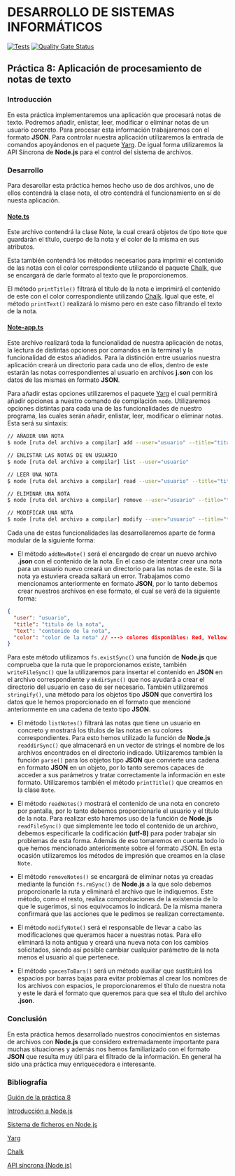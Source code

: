# DESARROLLO DE SISTEMAS INFORMÁTICOS

[![Tests](https://github.com/ULL-ESIT-INF-DSI-2021/ull-esit-inf-dsi-20-21-prct08-filesystem-notes-app-ccolivares/actions/workflows/tests.yml/badge.svg)](https://github.com/ULL-ESIT-INF-DSI-2021/ull-esit-inf-dsi-20-21-prct08-filesystem-notes-app-ccolivares/actions/workflows/tests.yml) [![Quality Gate Status](https://sonarcloud.io/api/project_badges/measure?project=ULL-ESIT-INF-DSI-2021_ull-esit-inf-dsi-20-21-prct08-filesystem-notes-app-ccolivares&metric=alert_status)](https://sonarcloud.io/dashboard?id=ULL-ESIT-INF-DSI-2021_ull-esit-inf-dsi-20-21-prct08-filesystem-notes-app-ccolivares)

## Práctica 8: Aplicación de procesamiento de notas de texto

### Introducción

En esta práctica implementaremos una aplicación que procesará notas de texto. Podremos añadir, enlistar, leer, modificar o eliminar notas de un usuario concreto. Para procesar esta información trabajaremos con el formato **JSON**. Para controlar nuestra aplicación utilizaremos la entrada de comandos apoyándonos en el paquete [Yarg](https://www.npmjs.com/package/yargs).
De igual forma utilizaremos la API Síncrona de **Node.js** para el control del sistema de archivos.

### Desarrollo

Para desarollar esta práctica hemos hecho uso de dos archivos, uno de ellos contendrá la clase nota, el otro contendrá el funcionamiento en sí de nuesta aplicación.

#### [Note.ts](./src/note.ts)

Este archivo contendrá la clase Note, la cual creará objetos de tipo `Note` que guardarán el título, cuerpo de la nota y el color de la misma en sus atributos. 

Esta también contendrá los métodos necesarios para imprimir el contenido de las notas con el color correspondiente utilizando el paquete [Chalk](https://www.npmjs.com/package/chalk), que se encargará de darle formato al texto que le proporcionemos.

El método `printTitle()` filtrará el título de la nota e imprimirá el contenido de este con el color correspondiente utilizando [Chalk](https://www.npmjs.com/package/chalk). Igual que este, el método `printText()` realizará lo mismo pero en este caso filtrando el texto de la nota.

#### [Note-app.ts](./src/note-app.ts)

Este archivo realizará toda la funcionalidad de nuestra aplicación de notas, la lectura de distintas opciones por comandos en la terminal y la funcionalidad de estos añadidos. Para la distinción entre usuarios nuestra aplicación creará un directorio para cada uno de ellos, dentro de este estarán las notas correspondientes al usuario en archivos __j.son__ con los datos de las mismas en formato **JSON**.

Para añadir estas opciones utilizaremos el paquete [Yarg](https://www.npmjs.com/package/yargs) el cual permitirá añadir opciones a nuestro comando de compilación `node`. Utilizaremos opciones distintas para cada una de las funcionalidades de nuestro programa, las cuales serán añadir, enlistar, leer, modificar o eliminar notas. Esta será su sintaxis: 

```bash
// AÑADIR UNA NOTA
$ node [ruta del archivo a compilar] add --user="usuario" --title="titulo de la nota" --text="contenido de la nota" --color="color de la nota (red, green, yellow, blue)"

// ENLISTAR LAS NOTAS DE UN USUARIO
$ node [ruta del archivo a compilar] list --user="usuario"

// LEER UNA NOTA
$ node [ruta del archivo a compilar] read --user="usuario" --title="titulo de la nota"

// ELIMINAR UNA NOTA
$ node [ruta del archivo a compilar] remove --user="usuario" --title="titulo de la nota"

// MODIFICAR UNA NOTA
$ node [ruta del archivo a compilar] modify --user="usuario" --title="titulo de la nota" --text="contenido de la nota" --color="color de la nota (red, green, yellow, blue)"
```

Cada una de estas funcionalidades las desarrollaremos aparte de forma modular de la siguiente forma: 

- El método `addNewNote()` será el encargado de crear un nuevo archivo __.json__ con el contenido de la nota. En el caso de intentar crear una nota para un usuario nuevo creará un directorio para las notas de este. Si la nota ya estuviera creada saltará un error. Trabajamos como mencionamos anteriormente en formato **JSON**, por lo tanto debemos crear nuestros archivos en ese formato, el cual se verá de la siguiente forma: 

```json
{
  "user": "usuario",
  "title": "titulo de la nota",
  "text": "contenido de la nota",
  "color": "color de la nota" // ---> colores disponibles: Red, Yellow, Green, Blue
}
```

Para este método utilizamos `fs.existSync()` una función de **Node.js** que comprueba que la ruta que le proporcionamos existe, también `writeFileSync()` que la utilizaremos para insertar el contenido en **JSON** en el archivo correspondiente y `mkdirSync()` que nos ayudará a crear el directorio del usuario en caso de ser necesario.
También utilizaremos `stringify()`, una método para los objetos tipo **JSON** que convertirá los datos que le hemos proporcionado en el formato que mencioné anteriormente en una cadena de texto tipo **JSON**.

- El método `listNotes()` filtrará las notas que tiene un usuario en concreto y mostrará los títulos de las notas en su colores correspondientes. Para esto hemos utilizado la función de **Node.js** `readdirSync()` que almacenará en un vector de strings el nombre de los archivos encontrados en el directorio indicado. Utilizaremos también la función `parse()` para los objetos tipo **JSON** que convierte una cadena en formato **JSON** en un objeto, por lo tanto seremos capaces de acceder a sus parámetros y tratar correctamente la información en este formato. Utilizaremos también el método `printTitle()` que creamos en la clase `Note`.

- El método `readNotes()` mostrará el contenido de una nota en concreto por pantalla, por lo tanto debemos proporcionarle el usuario y el título de la nota. Para realizar esto haremos uso de la función de **Node.js** `readFileSync()` que simplemente lee todo el contenido de un archivo, debemos especificarle la codificación __(utf-8)__ para poder trabajar sin problemas de esta forma. Además de eso tomaremos en cuenta todo lo que hemos mencionado anteriormente sobre el formato JSON. En esta ocasión utilizaremos los métodos de impresión que creamos en la clase `Note`. 

- El método `removeNotes()` se encargará de eliminar notas ya creadas mediante la función `fs.rmSync()` de **Node.js** a la que solo debemos proporcionarle la ruta y eliminará el archivo que le indiquemos. Este método, como el resto, realiza comprobaciones de la existencia de lo que le sugerimos, si nos equivocamos lo indicará. De la misma manera confirmará que las acciones que le pedimos se realizan correctamente.

- El método `modifyNote()` será el responsable de llevar a cabo las modificaciones que queramos hacer a nuestras notas. Para ello eliminará la nota antigua y creará una nueva nota con los cambios solicitados, siendo así posible cambiar cualquier parámetro de la nota menos el usuario al que pertenece.

- El método `spacesToBars()` será un método auxiliar que sustituirá los espacios por barras bajas para evitar problemas al crear los nombres de los archivos con espacios, le proporcionaremos el título de nuestra nota y este le dará el formato que queremos para que sea el título del archivo __.json__.

### Conclusión

En esta práctica hemos desarrollado nuestros conocimientos en sistemas de archivos con **Node.js** que considero extremadamente importante para muchas situaciones y además nos hemos familiarizado con el formato **JSON** que resulta muy útil para el filtrado de la información. En general ha sido una práctica muy enriquecedora e interesante. 

### Bibliografía

[Guión de la práctica 8](https://ull-esit-inf-dsi-2021.github.io/prct08-filesystem-notes-app/)

[Introducción a Node.js](https://ull-esit-inf-dsi-2021.github.io/nodejs-theory/nodejs-intro.html)

[Sistema de ficheros en Node.js](https://ull-esit-inf-dsi-2021.github.io/nodejs-theory/nodejs-filesystem.html)

[Yarg](https://www.npmjs.com/package/yargs)

[Chalk](https://www.npmjs.com/package/chalk)

[API síncrona (Node.js)](https://nodejs.org/dist/latest-v15.x/docs/api/fs.html#fs_synchronous_api)


